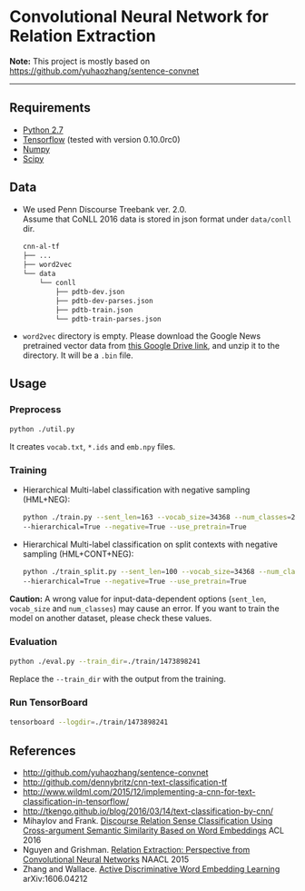 # Convolutional Neural Network for Relation Extraction

**Note:** This project is mostly based on https://github.com/yuhaozhang/sentence-convnet

---


## Requirements

- [Python 2.7](https://www.python.org/)
- [Tensorflow](https://www.tensorflow.org/) (tested with version 0.10.0rc0)
- [Numpy](http://www.numpy.org/)
- [Scipy](http://www.scipy.org/)


[//]: # "To visualize the results (`visualize.ipynb`)"

[//]: # "- [Pandas](http://pandas.pydata.org/)"
[//]: # "- [Matplotlib](matplotlib.org)"
[//]: # "- [Scikit-learn](http://scikit-learn.org/)"


## Data
- We used Penn Discourse Treebank ver. 2.0.  
    Assume that CoNLL 2016 data is stored in json format under `data/conll` dir.
    ```
    cnn-al-tf
    ├── ...
    ├── word2vec
    └── data
        └── conll
            ├── pdtb-dev.json
            ├── pdtb-dev-parses.json
            ├── pdtb-train.json
            └── pdtb-train-parses.json
    ```
    
- `word2vec` directory is empty. Please download the Google News pretrained vector data from 
[this Google Drive link](https://drive.google.com/file/d/0B7XkCwpI5KDYNlNUTTlSS21pQmM/edit), 
and unzip it to the directory. It will be a `.bin` file.



## Usage
### Preprocess

```sh
python ./util.py
```
It creates `vocab.txt`, `*.ids` and `emb.npy` files.

### Training


- Hierarchical Multi-label classification with negative sampling (HML+NEG):
    ```sh
    python ./train.py --sent_len=163 --vocab_size=34368 --num_classes=21 \
    --hierarchical=True --negative=True --use_pretrain=True
    ```
    
- Hierarchical Multi-label classification on split contexts with negative sampling (HML+CONT+NEG):
    ```sh
    python ./train_split.py --sent_len=100 --vocab_size=34368 --num_classes=21 \
    --hierarchical=True --negative=True --use_pretrain=True
    ```

**Caution:** A wrong value for input-data-dependent options (`sent_len`, `vocab_size` and `num_classes`) 
may cause an error. If you want to train the model on another dataset, please check these values.


### Evaluation

```sh
python ./eval.py --train_dir=./train/1473898241
```
Replace the `--train_dir` with the output from the training.


### Run TensorBoard

```sh
tensorboard --logdir=./train/1473898241
```


[//]: # "## Architecture"

[//]: # "![CNN Architecture](img/cnn.png)"


[//]: # "## Results"

[//]: # "|       |  P |  R |  F |AUC |"
[//]: # "|:------|:--:|:--:|:--:|:--:|"
[//]: # "|ML+NEG |0.93|0.89|0.91|0.92|"
[//]: # "|ML+CONT|0.79|0.65|0.71|0.73|"
[//]: # "|ML+CONT+NEG|0.82|0.75|0.78|0.79|"

[//]: # "![F1](img/f1.png)"


## References

* http://github.com/yuhaozhang/sentence-convnet
* http://github.com/dennybritz/cnn-text-classification-tf
* http://www.wildml.com/2015/12/implementing-a-cnn-for-text-classification-in-tensorflow/
* http://tkengo.github.io/blog/2016/03/14/text-classification-by-cnn/
* Mihaylov and Frank. [Discourse Relation Sense Classification Using Cross-argument Semantic Similarity Based on Word Embeddings](https://aclweb.org/anthology/K/K16/K16-2014.pdf) ACL 2016
* Nguyen and Grishman. [Relation Extraction: Perspective from Convolutional Neural Networks](http://www.cs.nyu.edu/~thien/pubs/vector15.pdf) NAACL 2015
* Zhang and Wallace. [Active Discriminative Word Embedding Learning](https://arxiv.org/pdf/1606.04212v1.pdf) arXiv:1606.04212
